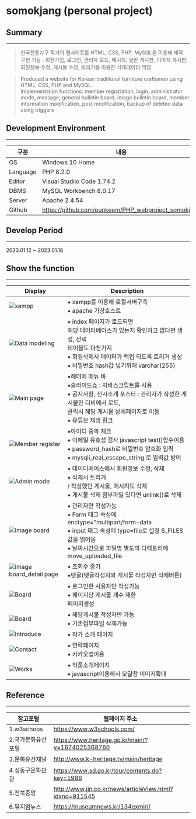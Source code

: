 # somokjang (personal project)


## Summary
-------------
>한국전통가구 작가의 웹사이트를 HTML, CSS, PHP, MySQL을 이용해 제작</br>
구현 기능 : 회원가입, 로그인, 관리자 모드, 메시지, 일반 게시판, 이미지 게시판, 회원정보 수정, 게시물 수정, 트리거를 이용한 삭제데이터 백업</br>


>Produced a website for Korean traditional furniture craftsmen using HTML, CSS, PHP and MySQL.</br>
Implementation functions: member registration, login, administrator mode, message, general bulletin board, image bulletin board, member information modification, post modification, backup of deleted data using triggers


## Development Environment
-------------
|구분|내용|
|---|------------------|
|OS|Windows 10 Home|
|Language|PHP 8.2.0 |
|Editor|Visual Studiio Code 1.74.2 |
|DBMS|MySQL Workbench 8.0.17 |
|Server|Apache 2.4.54|
|Github|https://github.com/eunkeem/PHP_webproject_somokjang|


## Develop Period
-------------
2023.01.12 ~ 2023.01.18


## Show the function
-------------
|Display|Description|
|---|---|
|![xampp](https://user-images.githubusercontent.com/115531855/213119900-596178ad-de1c-4e52-aae0-a27b9127eb9a.JPG)| ⁕ xampp를 이용해 로컬서버구축</br> ⁕ apache 가상호스트|
|![Data modeling](https://user-images.githubusercontent.com/115531855/213090495-7c23dc09-c31a-45c8-a809-74d0836390fc.PNG)| ⁕ index 페이지가 로드되면 <br/>해당 데이터베이스가 있는지 확인하고 없다면 생성, 선택 <br/>테이블도 마찬가지<br/>  ⁕ 회원삭제시 데이터가 백업 되도록 트리거 생성 <br/> ⁕ 비밀번호 hash값 넣기위해 varchar(255)|
|![Main page](https://user-images.githubusercontent.com/115531855/213092569-2c100b6c-1162-4e48-86f6-99dfbc15b83a.jpeg) | ⁕헤더에 메뉴 바</br>⁕슬라이드쇼 : 자바스크립트를 사용</br> ⁕ 공지사항, 전시소개 포스터 : 관리자가 작성한 게시물만 디비에서 로드, </br> 클릭시 해당 게시물 상세페이지로 이동</br> ⁕ 유튜브 재생 링크 |
|![Member register](https://user-images.githubusercontent.com/115531855/213094265-a7229669-5e80-4856-9a3b-2fc2dfaf02df.jpeg)| ⁕아이디 중복 체크</br> ⁕ 이메일 유효성 검사 javascript test()함수이용</br>⁕ password_hash로 비밀번호 암호화 입력 </br> ⁕ mysqli_real_escape_string 로 입력값 방어 |
|![Admin mode](https://user-images.githubusercontent.com/115531855/213098223-ddacb6ca-c665-4eea-b7ea-4f2239ce0e39.jpeg)| ⁕ 데이터베이스에서 회원정보 수정, 삭제</br> ⁕ 삭제시 트리거</br> / 작성했던 게시물, 메시지도 삭제 </br> ⁕ 게시물 삭제 첨부파일 있다면 unlink()로 삭제 |
|![Image board](https://user-images.githubusercontent.com/115531855/213099243-d275b31f-f207-4a33-a37f-20c30f199639.jpeg)| ⁕ 관리자만 작성가능</br> ⁕	Form 태그 속성에 enctype="multipart/form-data</br> ⁕ input 태그 속성에 type=file로 설정 $_FILES값을 읽어옴 </br> ⁕ 날짜시간으로 파일명 별도의 디렉토리에 move_uploaded_file|
|![Image board_detail page](https://user-images.githubusercontent.com/115531855/213099821-eccc0d86-81de-47aa-802a-2a5abafe5834.jpeg)| ⁕ 조회수 증가</br> ⁕댓글(댓글작성자와 게시물 작성자만 삭제버튼) |
|![Board](https://user-images.githubusercontent.com/115531855/213100317-5a938163-8599-4617-8582-bf796c1ee0fa.jpeg)| ⁕ 로그인한 사용자만 작성가능 </br> ⁕ 페이지당 게시물 개수 제한 </br> 페이지생성 |
|![Board](https://user-images.githubusercontent.com/115531855/213101904-f6e3978c-cbbc-4c01-9533-cbdff573b17f.jpeg)| ⁕ 해당게시물 작성자만 가능</br> ⁕ 기존첨부파일 삭제가능|
|![Introduce](https://user-images.githubusercontent.com/115531855/213102562-70394bf1-6e7c-43f1-b7f9-f581f08829b5.jpeg)| ⁕ 작가 소개 페이지 |
|![Contact](https://user-images.githubusercontent.com/115531855/213102627-38772638-daa0-4f5c-a87f-cf910059840c.jpeg)| ⁕ 연락페이지 </br> ⁕ 카카오맵이용|
|![Works](https://user-images.githubusercontent.com/115531855/213102995-764de0b2-0eeb-4929-89a1-0ff1e15ca031.jpeg)| ⁕ 작품소개페이지</br> ⁕ javascript이용해서 모달창 이미지확대|


## Reference
------------------------------
|참고포털|웹페이지 주소|
|---|---|
|1.w3schoos|https://www.w3schools.com/|
|2.국가문화유산포털|https://www.heritage.go.kr/main/?v=1674025368760|
|3.문화유산채널|http://www.k-heritage.tv/main/heritage|
|4.성동구문화관광|https://www.sd.go.kr/tour/contents.do?key=1986|
|5.전북중앙|http://www.jjn.co.kr/news/articleView.html?idxno=911545|
|6.뮤지엄뉴스|https://museumnews.kr/134exmiri/|

